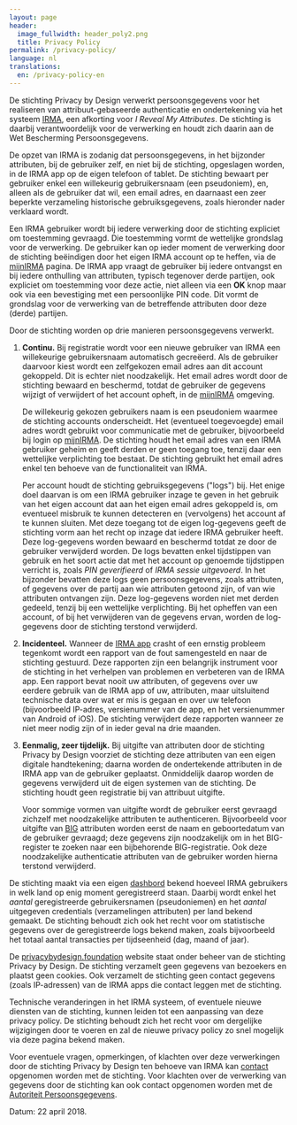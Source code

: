 ```yaml
---
layout: page
header:
  image_fullwidth: header_poly2.png
  title: Privacy Policy
permalink: /privacy-policy/
language: nl
translations:
  en: /privacy-policy-en
---
```


De stichting Privacy by Design verwerkt persoonsgegevens voor het
realiseren van attribuut-gebaseerde authenticatie en ondertekening via
het systeem [IRMA](/irma), een afkorting voor *I Reveal My Attributes*.
De stichting is daarbij verantwoordelijk voor de verwerking en houdt
zich daarin aan de Wet Bescherming Persoonsgegevens.

De opzet van IRMA is zodanig dat persoonsgegevens, in het bijzonder
attributen, bij de gebruiker zelf, en niet bij de stichting,
opgeslagen worden, in de IRMA app op de eigen telefoon of tablet.  De
stichting bewaart per gebruiker enkel een willekeurig gebruikersnaam
(een pseudoniem), en, alleen als de gebruiker dat wil, een email
adres, en daarnaast een zeer beperkte verzameling historische
gebruiksgegevens, zoals hieronder nader verklaard wordt.

Een IRMA gebruiker wordt bij iedere verwerking door de stichting
expliciet om toestemming gevraagd. Die toestemming vormt de wettelijke
grondslag voor de verwerking. De gebruiker kan op ieder moment de
verwerking door de stichting beëindigen door het eigen IRMA account op
te heffen, via de [mijnIRMA](/mijnirma) pagina. De IRMA app vraagt de
gebruiker bij iedere ontvangst en bij iedere onthulling van
attributen, typisch tegenover derde partijen, ook expliciet om
toestemming voor deze actie, niet alleen via een **OK** knop maar ook
via een bevestiging met een persoonlijke PIN code. Dit vormt de
grondslag voor de verwerking van de betreffende attributen door deze
(derde) partijen.

Door de stichting worden op drie manieren persoonsgegevens verwerkt.

1. **Continu.** Bij registratie wordt voor een nieuwe gebruiker van
   IRMA een willekeurige gebruikersnaam automatisch gecreëerd. Als de
   gebruiker daarvoor kiest wordt een zelfgekozen email adres aan dit
   account gekoppeld. Dit is echter niet noodzakelijk. Het email adres
   wordt door de stichting bewaard en beschermd, totdat de gebruiker
   de gegevens wijzigt of verwijdert of het account opheft, in de
   [mijnIRMA](/mijnirma) omgeving.

   De willekeurig gekozen gebruikers naam is een pseudoniem waarmee de
   stichting accounts onderscheidt. Het (eventueel toegevoegde) email
   adres wordt gebruikt voor communicatie met de gebruiker,
   bijvoorbeeld bij login op [mijnIRMA](/mijnirma). De stichting houdt
   het email adres van een IRMA gebruiker geheim en geeft derden er
   geen toegang toe, tenzij daar een wettelijke verplichting toe
   bestaat. De stichting gebruikt het email adres enkel ten behoeve
   van de functionaliteit van IRMA.

   Per account houdt de stichting gebruiksgegevens ("logs") bij. Het
   enige doel daarvan is om een IRMA gebruiker inzage te geven in het
   gebruik van het eigen account dat aan het eigen email adres
   gekoppeld is, om eventueel misbruik te kunnen detecteren en
   (vervolgens) het account af te kunnen sluiten. Met deze toegang tot
   de eigen log-gegevens geeft de stichting vorm aan het recht op
   inzage dat iedere IRMA gebruiker heeft. Deze log-gegevens worden
   bewaard en beschermd totdat ze door de gebruiker verwijderd
   worden. De logs bevatten enkel tijdstippen van gebruik en het soort
   actie dat met het account op genoemde tijdstippen verricht is,
   zoals *PIN geverifieerd* of *IRMA sessie uitgevoerd*. In het
   bijzonder bevatten deze logs geen persoonsgegevens, zoals
   attributen, of gegevens over de partij aan wie attributen getoond
   zijn, of van wie attributen ontvangen zijn. Deze log-gegevens
   worden niet met derden gedeeld, tenzij bij een wettelijke
   verplichting. Bij het opheffen van een account, of bij het
   verwijderen van de gegevens ervan, worden de log-gegevens door de
   stichting terstond verwijderd.

2. **Incidenteel.** Wanneer de [IRMA app](/download) crasht of een
   ernstig probleem tegenkomt wordt een rapport van de fout samengesteld
   en naar de stichting gestuurd. Deze rapporten zijn een
   belangrijk instrument voor de stichting in het verhelpen van problemen
   en verbeteren van de IRMA app. Een rapport bevat nooit uw
   attributen, of gegevens over uw eerdere gebruik van de IRMA app of uw,
   attributen, maar uitsluitend technische data over wat er mis is gegaan en 
   over uw telefoon (bijvoorbeeld IP-adres, versienummer van de app, en het
   versienummer van Android of iOS). De stichting verwijdert deze rapporten
   wanneer ze niet meer nodig zijn of in ieder geval na drie maanden.

3. **Eenmalig, zeer tijdelijk.** Bij uitgifte van attributen door de
   stichting Privacy by Design voorziet de stichting deze attributen
   van een eigen digitale handtekening; daarna worden de ondertekende
   attributen in de IRMA app van de gebruiker geplaatst. Onmiddelijk
   daarop worden de gegevens verwijderd uit de eigen systemen van de
   stichting. De stichting houdt geen registratie bij van attribuut
   uitgifte.

   Voor sommige vormen van uitgifte wordt de gebruiker eerst gevraagd
   zichzelf met noodzakelijke attributen te
   authenticeren. Bijvoorbeeld voor uitgifte van
   [BIG](https://www.bigregister.nl/) attributen worden eerst de naam
   en geboortedatum van de gebruiker gevraagd; deze gegevens zijn
   noodzakelijk om in het BIG-register te zoeken naar een bijbehorende
   BIG-registratie. Ook deze noodzakelijke authenticatie attributen
   van de gebruiker worden hierna terstond verwijderd.

De stichting maakt via een eigen
[dashbord](https://metrics.privacybydesign.foundation/grafana/dashboard/db/irma-dashboard?orgId=1)
bekend hoeveel IRMA gebruikers in welk land op enig moment
geregistreerd staan. Daarbij wordt enkel het *aantal* geregistreerde
gebruikersnamen (pseudoniemen) en het *aantal* uitgegeven credentials
(verzamelingen attributen) per land bekend gemaakt. De stichting
behoudt zich ook het recht voor om statistische gegevens over de
geregistreerde logs bekend maken, zoals bijvoorbeeld het totaal aantal
transacties per tijdseenheid (dag, maand of jaar).

De [privacybydesign.foundation](https://privacybydesign.foundation)
website staat onder beheer van de stichting Privacy by Design. De
stichting verzamelt geen gegevens van bezoekers en plaatst geen
cookies. Ook verzamelt de stichting geen contact gegevens (zoals
IP-adressen) van de IRMA apps die contact leggen met de stichting.

Technische veranderingen in het IRMA systeem, of eventuele nieuwe
diensten van de stichting, kunnen leiden tot een aanpassing van deze
privacy policy. De stichting behoudt zich het recht voor om dergelijke
wijzigingen door te voeren en zal de nieuwe privacy policy zo snel
mogelijk via deze pagina bekend maken.

Voor eventuele vragen, opmerkingen, of klachten over deze verwerkingen
door de stichting Privacy by Design ten behoeve van IRMA kan
[contact](/contact) opgenomen worden met de stichting. Voor klachten
over de verwerking van gegevens door de stichting kan ook contact
opgenomen worden met de [Autoriteit
Persoonsgegevens](https://autoriteitpersoonsgegevens.nl).

Datum: 22 april 2018.
